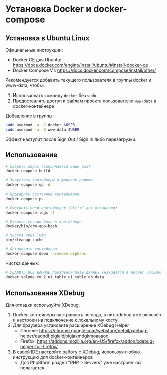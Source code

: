 # Установка Docker и docker-compose

## Установка в Ubuntu Linux

Официальные инструкции:

- Docker CE для Ubuntu: https://docs.docker.com/engine/install/ubuntu/#install-docker-ce
- Docker Compose V1: https://docs.docker.com/compose/install/other/

Рекомендуется добавить текущего пользователя в группы docker и www-data, чтобы:

1. Использовать команду `docker` без `sudo`
2. Предоставлять доступ к файлам проекта пользователю `www-data` в docker-контейнере

Добавление в группы:

```bash
sudo usermod -a -G docker $USER
sudo usermod -a -G www-data $USER
```

Эффект наступит после Sign Out / Sign In либо перезагрузки.

## Использование

```bash
# Собрать образ (выполняется один раз)
docker-compose build

# Запустить контейнеры в фоновом режиме
docker-compose up -d

# Проверить состояние контейнеров
docker-compose ps

# Смотреть логи контейнеров (Ctrl+C для остановки)
docker-compose logs -f

# Открыть сессию bash в контейнере
docker/bin/crm-app-bash

# Чистка кеша Twig
bin/cleanup-cache

# Остановить контейнеры
docker-compose down --remove-orphans
```

Чистка данных:

```bash
# УДАЛИТЬ ВСЕ ДАННЫЕ локальной базы данных (находятся в docker volume)
docker volume rm 2_ui_table_ui_table_db_data
```

## Использование XDebug

Для отладки используйте XDebug:

1. Docker-контейнеры настраивать не надо, в них xdebug уже включён и настроен на подключение к локальному хосту
2. Для браузера установите расширение XDebug Helper
    - Chrome: https://chrome.google.com/webstore/detail/xdebug-helper/eadndfjplgieldjbigjakmdgkmoaaaoc
    - Firefox: https://addons.mozilla.org/en-US/firefox/addon/xdebug-helper-for-firefox/
3. В своей IDE настройте работу с XDebug, используя любую инструкцию для docker-контейнеров
    - Для PhpStorm раздел "PHP > Servers" уже настроен как полагается

